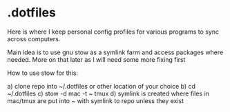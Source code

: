 # .dotfiles
Here is where I keep personal config profiles for various programs to sync across computers.

Main idea is to use gnu stow as a symlink farm and access packages where needed. More on that later as I will need some more fixing first

How to use stow for this:

a) clone repo into ~/.dotfiles or other location of your choice
b) cd ~/.dotfiles
c) stow -d mac -t ~ tmux
d) symlink is created where files in mac/tmux are put into ~ with symlink to repo unless they exist
